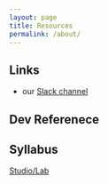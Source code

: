 ```yaml
---
layout: page
title: Resources
permalink: /about/
---
```


## Links
- our [Slack channel](http://core-interaction-sp.slack.com)

## Dev Referenece

## Syllabus

[Studio/Lab](http://files.bryantwells.com/core-interaction_syllabus.pdf)
